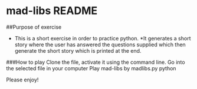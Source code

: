 # mad-libs README

##Purpose of exercise 
* This is a short exercise in order to practice python. 
*It generates a short story where the user has answered the questions supplied which then generate the short story which is printed at the end.


###How to play 
Clone the file, activate it using the command line. 
Go into the selected file in your computer
Play mad-libs by madlibs.py python

Please enjoy!
